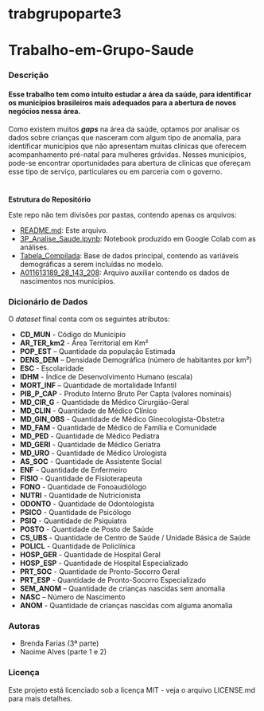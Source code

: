 # trabgrupoparte3
# Trabalho-em-Grupo-Saude

### Descrição

#### Esse trabalho tem como intuito estudar a área da saúde, para identificar os municípios brasileiros mais adequados para a abertura de novos negócios nessa área.

Como existem muitos ***gaps*** na área da saúde, optamos por analisar os dados sobre crianças que nasceram com algum tipo de anomalia, para identificar municípios que não apresentam muitas clínicas que oferecem acompanhamento pré-natal para mulheres grávidas. Nesses municípios, pode-se encontrar oportunidades para abertura de clínicas que ofereçam esse tipo de serviço, particulares ou em parceria com o governo.

#
**Estrutura do Repositório**

Este repo não tem divisões por pastas, contendo apenas os arquivos:

- [README.md](https://github.com/brendasfarias/trabgrupoparte3/blob/main/README.md): Este arquivo.
- [3P_Analise_Saude.ipynb](https://github.com/brendasfarias/trabgrupoparte3/blob/main/3P_Analise_Saude.ipynb): Notebook produzido em Google Colab com as análises.
- [Tabela_Compilada](https://github.com/brendasfarias/trabgrupoparte3/blob/main/Tabela_Compilada.csv): Base de dados principal, contendo as variáveis demográficas a serem incluídas no modelo.
- [A011613189_28_143_208](https://github.com/brendasfarias/trabgrupoparte3/blob/main/A011613189_28_143_208.csv): Arquivo auxiliar contendo os dados de nascimentos nos municípios.

### Dicionário de Dados

O *dataset* final conta com os seguintes atributos:


- **CD_MUN** - Código do Município
- **AR_TER_km2** - Área Territorial em Km²
- **POP_EST** – Quantidade da população Estimada
- **DENS_DEM** – Densidade Demográfica (número de habitantes por km²)
- **ESC** - Escolaridade
- **IDHM** - Índice de Desenvolvimento Humano (escala)
- **MORT_INF** – Quantidade de mortalidade Infantil
- **PIB_P_CAP** - Produto Interno Bruto Per Capta (valores nominais)
- **MD_CIR_G** - Quantidade de Médico Cirurgião-Geral
- **MD_CLIN** - Quantidade de Médico Clínico
- **MD_GIN_OBS** - Quantidade de Médico Ginecologista-Obstetra
- **MD_FAM** - Quantidade de Médico de Família e Comunidade
- **MD_PED** - Quantidade de Médico Pediatra
- **MD_GERI** - Quantidade de Médico Geriatra
- **MD_URO** - Quantidade de Médico Urologista
- **AS_SOC** - Quantidade de Assistente Social
- **ENF** - Quantidade de Enfermeiro
- **FISIO** - Quantidade de Fisioterapeuta
- **FONO** - Quantidade de Fonoaudiólogo
- **NUTRI** - Quantidade de Nutricionista
- **ODONTO** - Quantidade de Odontologista
- **PSICO** - Quantidade de Psicólogo
- **PSIQ** - Quantidade de Psiquiatra
- **POSTO** - Quantidade de Posto de Saúde
- **CS_UBS** - Quantidade de Centro de Saúde / Unidade Básica de Saúde
- **POLICL** - Quantidade de Policlínica
- **HOSP_GER** - Quantidade de Hospital Geral
- **HOSP_ESP** - Quantidade de Hospital Especializado
- **PRT_SOC** - Quantidade de Pronto-Socorro Geral
- **PRT_ESP** - Quantidade de Pronto-Socorro Especializado
- **SEM_ANOM** – Quantidade de crianças nascidas sem anomalia
- **NASC** – Número de Nascimento
- **ANOM** - Quantidade de crianças nascidas com alguma anomalia

### Autoras

- Brenda Farias (3ª parte)
- Naoime Alves (parte 1 e 2)

### Licença

Este projeto está licenciado sob a licença MIT - veja o arquivo LICENSE.md para mais detalhes.
